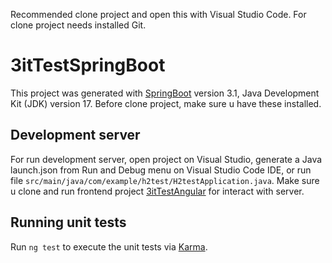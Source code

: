 
Recommended clone project and open this with Visual Studio Code. For clone project needs installed Git.

# 3itTestSpringBoot

This project was generated with [SpringBoot](https://spring.io/projects/spring-boot) version 3.1, Java Development Kit (JDK) version 17. Before clone project, make sure u have these installed.

## Development server

For run development server, open project on Visual Studio, generate a Java launch.json from Run and Debug menu on Visual Studio Code IDE, or run file `src/main/java/com/example/h2test/H2testApplication.java`.
Make sure u clone and run frontend project [3itTestAngular](https://github.com/jpparedes-git/3itTestAngular) for interact with server.

## Running unit tests

Run `ng test` to execute the unit tests via [Karma](https://karma-runner.github.io).
